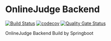 # OnlineJudge Backend

[![Build Status](https://travis-ci.org/SDIBTACM/OnlineJudgeBackend.svg?branch=master)](https://travis-ci.org/SDIBTACM/OnlineJudgeBackend)
[![codecov](https://codecov.io/gh/SDIBTACM/OnlineJudgeBackend/branch/master/graph/badge.svg)](https://codecov.io/gh/SDIBTACM/OnlineJudgeBackend)
[![Quality Gate Status](https://sonarcloud.io/api/project_badges/measure?project=SDIBTACM_OnlineJudgeBackend&metric=alert_status)](https://sonarcloud.io/dashboard?id=SDIBTACM_OnlineJudgeBackend)


OnlineJudge Backend Build by Springboot